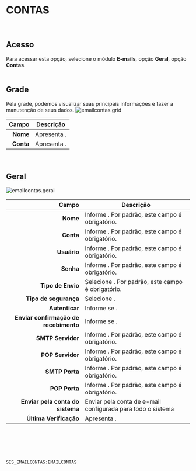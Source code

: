 # CONTAS
<br>

## Acesso
Para acessar esta opção, selecione o módulo **E-mails**, opção **Geral**, opção **Contas**.
<br>
<br>

## Grade
Pela grade, podemos visualizar suas principais informações e fazer a manutenção de seus dados.
![emailcontas.grid](https://raw.githubusercontent.com/netforcews/docs-erp/master/e-mails/imagens/emailcontas.grid.png)

Campo | Descrição
--:|---
**Nome** | Apresenta .
**Conta** | Apresenta .
<br>

## Geral
![emailcontas.geral](https://raw.githubusercontent.com/netforcews/docs-erp/master/e-mails/imagens/emailcontas.geral.png)

Campo | Descrição
--:|---
**Nome** | Informe . Por padrão, este campo é obrigatório.
**Conta** | Informe . Por padrão, este campo é obrigatório.
**Usuário** | Informe . Por padrão, este campo é obrigatório.
**Senha** | Informe . Por padrão, este campo é obrigatório.
**Tipo de Envio** | Selecione . Por padrão, este campo é obrigatório.
**Tipo de segurança** | Selecione .
**Autenticar** | Informe se .
**Enviar confirmação de recebimento** | Informe se .
**SMTP Servidor** | Informe . Por padrão, este campo é obrigatório.
**POP Servidor** | Informe . Por padrão, este campo é obrigatório.
**SMTP Porta** | Informe . Por padrão, este campo é obrigatório.
**POP Porta** | Informe . Por padrão, este campo é obrigatório.
**Enviar pela conta do sistema** | Enviar pela conta de e-mail configurada para todo o sistema
**Última Verificação** | Apresenta .
<br>
<br>
<br>
<br>

```SIS_EMAILCONTAS:EMAILCONTAS```
